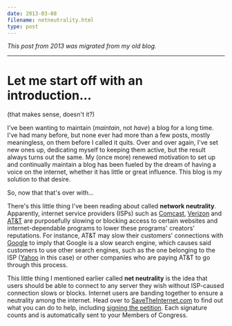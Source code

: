 ```yaml
---
date: 2013-03-08
filename: netneutrality.html
type: post
---
```


_This post from 2013 was migrated from my old blog._

---

# Let me start off with an introduction...

(that makes sense, doesn't it?)

I've been wanting to maintain (_maintain_, not _have_) a blog for a long time.
I've had many before, but none ever had more than a few posts, mostly
meaningless, on them before I called it quits. Over and over again, I've set new
ones up, dedicating myself to keeping them active, but the result always turns
out the same. My (once more) renewed motivation to set up and continually
maintain a blog has been fueled by the dream of having a voice on the internet,
whether it has little or great influence. This blog is my solution to that
desire.

So, now that that's over with...

There's this little thing I've been reading about called **network neutrality**.
Apparently, internet service providers (ISPs) such as
[Comcast](http://comcast.net/), [Verizon](http://verizon.com/) and
[AT&T](http://att.com/) are purposefully slowing or blocking access to certain
websites and internet-dependable programs to lower these programs' creators'
reputations. For instance, AT&T may slow their customers' connections with
[Google](http://google.com/) to imply that Google is a slow search engine, which
causes said customers to use other search engines, such as the one belonging to
the ISP ([Yahoo](http://yahoo.com/) in this case) or other companies who are
paying AT&T to go through this process.

This little thing I mentioned earlier called **net neutrality** is the idea that
users should be able to connect to any server they wish without ISP-caused
connection slows or blocks. Internet users are banding together to ensure a
neutrality among the internet. Head over to
[SaveTheInternet.com](http://savetheinternet.com/) to find out what you can do
to help, including [signing the
petition](http://action.freepress.net/campaign/savethenet). Each signature
counts and is automatically sent to your Members of Congress.
